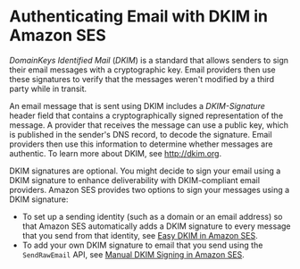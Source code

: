 # Authenticating Email with DKIM in Amazon SES<a name="dkim"></a>

*DomainKeys Identified Mail* \(*DKIM*\) is a standard that allows senders to sign their email messages with a cryptographic key\. Email providers then use these signatures to verify that the messages weren't modified by a third party while in transit\.

An email message that is sent using DKIM includes a *DKIM\-Signature* header field that contains a cryptographically signed representation of the message\. A provider that receives the message can use a public key, which is published in the sender's DNS record, to decode the signature\. Email providers then use this information to determine whether messages are authentic\. To learn more about DKIM, see [http://dkim\.org](http://dkim.org)\.

DKIM signatures are optional\. You might decide to sign your email using a DKIM signature to enhance deliverability with DKIM\-compliant email providers\. Amazon SES provides two options to sign your messages using a DKIM signature:
+ To set up a sending identity \(such as a domain or an email address\) so that Amazon SES automatically adds a DKIM signature to every message that you send from that identity, see [Easy DKIM in Amazon SES](easy-dkim.md)\.
+ To add your own DKIM signature to email that you send using the `SendRawEmail` API, see [Manual DKIM Signing in Amazon SES](manual-dkim.md)\.